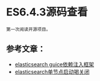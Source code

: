 # ES6.4.3源码查看

    第一次阅读开源项目。

## 参考文章：

- [elasticsearch guice依赖注入框架](https://mp.weixin.qq.com/s?__biz=MzI1NDU0MTE1NA==&mid=2247483691&idx=1&sn=3c7175d318bce6728c2105d27ae6bafe&chksm=e9c2ed26deb56430289edabd15cef1a0cf777c5dfe4f4ad5013655e9d3607958e0fe16ac5436&mpshare=1&scene=1&srcid=01079MoANk2UViY4CftnPRVo#rd)
- [elasticsearch单节点启动喝关闭](http://laijianfeng.org/2019/01/Elasticsearch%E6%BA%90%E7%A0%81%E5%88%86%E6%9E%90-%E5%8D%95%E8%8A%82%E7%82%B9%E7%9A%84%E5%90%AF%E5%8A%A8%E5%92%8C%E5%85%B3%E9%97%AD/)

